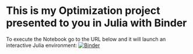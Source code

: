 # This is my Optimization project presented to you in Julia with Binder
 
To execute the Notebook
go to the URL below and it will launch an interactive Julia environment:
[![Binder](https://mybinder.org/badge_logo.svg)](https://mybinder.org/v2/gh/gquinche/Optimization/HEAD)

